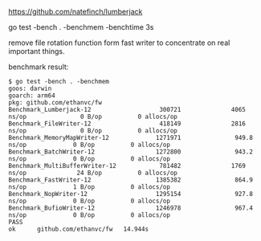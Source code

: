 
https://github.com/natefinch/lumberjack

go test -bench . -benchmem -benchtime 3s

remove file rotation function form fast writer to concentrate on real important things.

benchmark result:
```shell
$ go test -bench . -benchmem
goos: darwin
goarch: arm64
pkg: github.com/ethanvc/fw
Benchmark_Lumberjack-12                   300721              4065 ns/op               0 B/op          0 allocs/op
Benchmark_FileWriter-12                   418149              2816 ns/op               0 B/op          0 allocs/op
Benchmark_MemoryMapWriter-12             1271971               949.8 ns/op             0 B/op          0 allocs/op
Benchmark_BatchWriter-12                 1272800               943.2 ns/op             0 B/op          0 allocs/op
Benchmark_MultiBufferWriter-12            781482              1769 ns/op              24 B/op          0 allocs/op
Benchmark_FastWriter-12                  1385382               864.9 ns/op             1 B/op          0 allocs/op
Benchmark_NopWriter-12                   1295154               927.8 ns/op             0 B/op          0 allocs/op
Benchmark_BufioWriter-12                 1246978               967.4 ns/op             0 B/op          0 allocs/op
PASS
ok      github.com/ethanvc/fw   14.944s
```